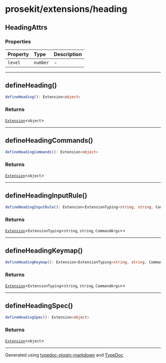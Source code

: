 # prosekit/extensions/heading

<a id="headingattrs" name="headingattrs"></a>

## HeadingAttrs

### Properties

| Property | Type | Description |
| :------ | :------ | :------ |
| `level` | `number` | - |

***

<a id="defineheading" name="defineheading"></a>

## defineHeading()

```ts
defineHeading(): Extension<object>
```

### Returns

[`Extension`](../core.md#extensiont)\<`object`\>

***

<a id="defineheadingcommands" name="defineheadingcommands"></a>

## defineHeadingCommands()

```ts
defineHeadingCommands(): Extension<object>
```

### Returns

[`Extension`](../core.md#extensiont)\<`object`\>

***

<a id="defineheadinginputrule" name="defineheadinginputrule"></a>

## defineHeadingInputRule()

```ts
defineHeadingInputRule(): Extension<ExtensionTyping<string, string, CommandArgs>>
```

### Returns

[`Extension`](../core.md#extensiont)\<`ExtensionTyping`\<`string`, `string`, `CommandArgs`\>\>

***

<a id="defineheadingkeymap" name="defineheadingkeymap"></a>

## defineHeadingKeymap()

```ts
defineHeadingKeymap(): Extension<ExtensionTyping<string, string, CommandArgs>>
```

### Returns

[`Extension`](../core.md#extensiont)\<`ExtensionTyping`\<`string`, `string`, `CommandArgs`\>\>

***

<a id="defineheadingspec" name="defineheadingspec"></a>

## defineHeadingSpec()

```ts
defineHeadingSpec(): Extension<object>
```

### Returns

[`Extension`](../core.md#extensiont)\<`object`\>

***

Generated using [typedoc-plugin-markdown](https://www.npmjs.com/package/typedoc-plugin-markdown) and [TypeDoc](https://typedoc.org/)
